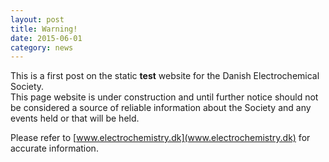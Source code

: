```yaml
---
layout: post
title: Warning!
date: 2015-06-01
category: news
---
```


This is a first post on the static **test** website for the Danish Electrochemical Society.  
This page website is under construction and until further notice should not be considered
a source of reliable information about the Society and any events held or that will be held.

Please refer to [www.electrochemistry.dk](www.electrochemistry.dk) for  accurate information.
